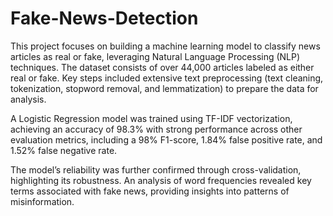 # Fake-News-Detection

This project focuses on building a machine learning model to classify news articles as real or fake, leveraging Natural Language Processing (NLP) techniques. The dataset consists of over 44,000 articles labeled as either real or fake. Key steps included extensive text preprocessing (text cleaning, tokenization, stopword removal, and lemmatization) to prepare the data for analysis.

A Logistic Regression model was trained using TF-IDF vectorization, achieving an accuracy of 98.3% with strong performance across other evaluation metrics, including a 98% F1-score, 1.84% false positive rate, and 1.52% false negative rate.

The model’s reliability was further confirmed through cross-validation, highlighting its robustness. An analysis of word frequencies revealed key terms associated with fake news, providing insights into patterns of misinformation.
